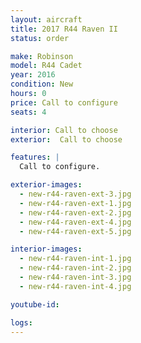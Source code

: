 ```yaml
---
layout: aircraft
title: 2017 R44 Raven II
status: order

make: Robinson
model: R44 Cadet
year: 2016
condition: New
hours: 0
price: Call to configure
seats: 4

interior: Call to choose
exterior:  Call to choose

features: |
  Call to configure.

exterior-images:
  - new-r44-raven-ext-3.jpg
  - new-r44-raven-ext-1.jpg
  - new-r44-raven-ext-2.jpg
  - new-r44-raven-ext-4.jpg
  - new-r44-raven-ext-5.jpg

interior-images:
  - new-r44-raven-int-1.jpg
  - new-r44-raven-int-2.jpg
  - new-r44-raven-int-3.jpg
  - new-r44-raven-int-4.jpg

youtube-id:

logs:
---
```

